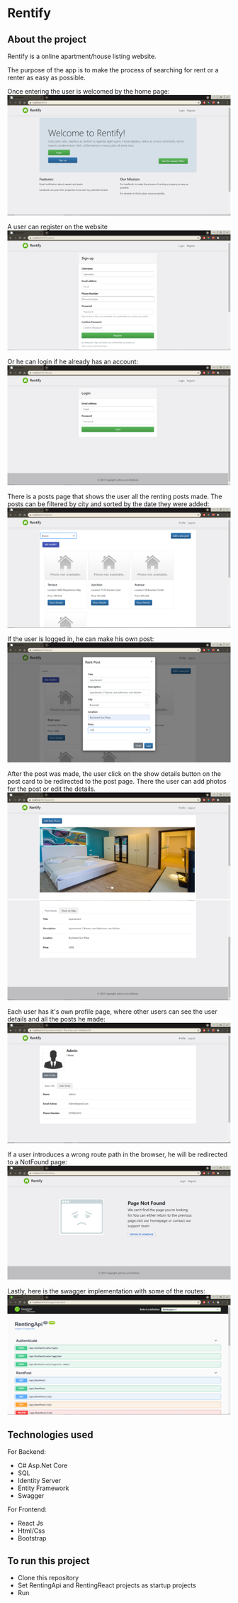 # Rentify 

## About the project

Rentify is a online apartment/house listing website. 

The purpose of the app is to make the process of searching for rent or a renter as easy as possible.

Once entering the user is welcomed by the home page:
![image](Screenshots/HomePage.PNG)

A user can register on the website
![image](Screenshots/Register.PNG)

Or he can login if he already has an account:
![image](Screenshots/Login.PNG)

There is a posts page that shows the user all the renting posts made.
The posts can be filtered by city and sorted by the date they were added:
![image](Screenshots/RentPosts.PNG)

If the user is logged in, he can make his own post:
![image](Screenshots/AddNewPost.PNG)

After the post was made, the user click on the show details button on the post card to be redirected to the post page.
There the user can add photos for the post or edit the details.
![image](Screenshots/Carousel.PNG)
![image](Screenshots/PostDetails.PNG)

Each user has it's own profile page, where other users can see the user details and all the posts he made:
![image](Screenshots/ProfilePage.PNG)


If a user introduces a wrong route path in the browser, he will be redirected to a NotFound page:
![image](Screenshots/NotFound.PNG)

Lastly, here is the swagger implementation with some of the routes:
![image](Screenshots/Swagger.PNG)


## Technologies used

For Backend:

- C# Asp.Net Core
- SQL
- Identity Server
- Entity Framework
- Swagger

For Frontend:

- React Js
- Html/Css
- Bootstrap


## To run this project

- Clone this repository
- Set RentingApi and RentingReact projects as startup projects 
- Run